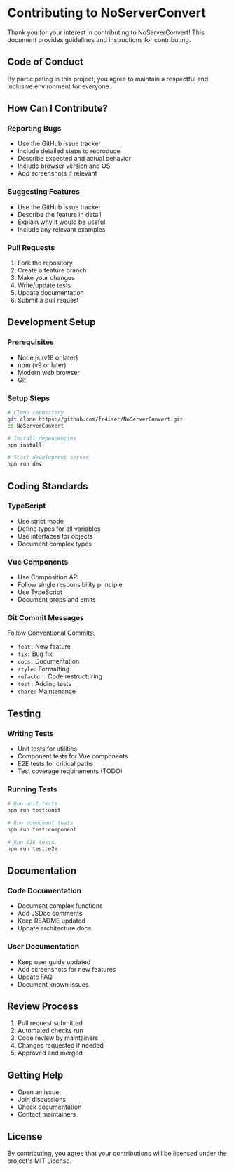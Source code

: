 # Contributing to NoServerConvert

Thank you for your interest in contributing to NoServerConvert! This document provides guidelines and instructions for contributing.

## Code of Conduct

By participating in this project, you agree to maintain a respectful and inclusive environment for everyone.

## How Can I Contribute?

### Reporting Bugs
- Use the GitHub issue tracker
- Include detailed steps to reproduce
- Describe expected and actual behavior
- Include browser version and OS
- Add screenshots if relevant

### Suggesting Features
- Use the GitHub issue tracker
- Describe the feature in detail
- Explain why it would be useful
- Include any relevant examples

### Pull Requests
1. Fork the repository
2. Create a feature branch
3. Make your changes
4. Write/update tests
5. Update documentation
6. Submit a pull request

## Development Setup

### Prerequisites
- Node.js (v18 or later)
- npm (v9 or later)
- Modern web browser
- Git

### Setup Steps
```bash
# Clone repository
git clone https://github.com/fr4iser/NoServerConvert.git
cd NoServerConvert

# Install dependencies
npm install

# Start development server
npm run dev
```

## Coding Standards

### TypeScript
- Use strict mode
- Define types for all variables
- Use interfaces for objects
- Document complex types

### Vue Components
- Use Composition API
- Follow single responsibility principle
- Use TypeScript
- Document props and emits

### Git Commit Messages
Follow [Conventional Commits](https://www.conventionalcommits.org/):
- `feat:` New feature
- `fix:` Bug fix
- `docs:` Documentation
- `style:` Formatting
- `refactor:` Code restructuring
- `test:` Adding tests
- `chore:` Maintenance

## Testing

### Writing Tests
- Unit tests for utilities
- Component tests for Vue components
- E2E tests for critical paths
- Test coverage requirements (TODO)

### Running Tests
```bash
# Run unit tests
npm run test:unit

# Run component tests
npm run test:component

# Run E2E tests
npm run test:e2e
```

## Documentation

### Code Documentation
- Document complex functions
- Add JSDoc comments
- Keep README updated
- Update architecture docs

### User Documentation
- Keep user guide updated
- Add screenshots for new features
- Update FAQ
- Document known issues

## Review Process

1. Pull request submitted
2. Automated checks run
3. Code review by maintainers
4. Changes requested if needed
5. Approved and merged

## Getting Help

- Open an issue
- Join discussions
- Check documentation
- Contact maintainers

## License

By contributing, you agree that your contributions will be licensed under the project's MIT License. 